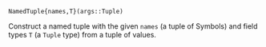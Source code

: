 ```
NamedTuple{names,T}(args::Tuple)
```

Construct a named tuple with the given `names` (a tuple of Symbols) and field types `T` (a `Tuple` type) from a tuple of values.
